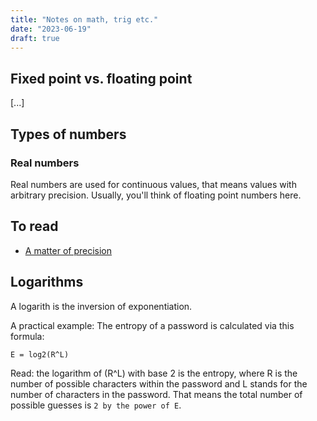 ```yaml
---
title: "Notes on math, trig etc."
date: "2023-06-19"
draft: true
---
```


## Fixed point vs. floating point
[...]

## Types of numbers

### Real numbers

Real numbers are used for continuous values, that means values with arbitrary precision. Usually, you'll think of floating point numbers here.


## To read

- [A matter of precision](http://tomforsyth1000.github.io/blog.wiki.html#%5B%5BA%20matter%20of%20precision%5D%5D)

## Logarithms

A logarith is the inversion of exponentiation.

A practical example: The entropy of a password is calculated via this formula:
```
E = log2(R^L)
```
Read: the logarithm of (R^L) with base 2 is the entropy, where R is the number of possible characters within the password and L stands for the number of characters in the password. That means the total number of possible guesses is `2 by the power of E`.